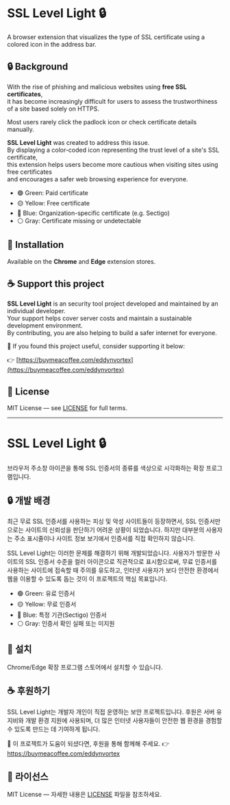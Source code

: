 # SSL Level Light 🔒

A browser extension that visualizes the type of SSL certificate using a colored icon in the address bar.

## 🔒 Background

With the rise of phishing and malicious websites using **free SSL certificates**,  
it has become increasingly difficult for users to assess the trustworthiness of a site based solely on HTTPS.

Most users rarely click the padlock icon or check certificate details manually.

**SSL Level Light** was created to address this issue.  
By displaying a color-coded icon representing the trust level of a site's SSL certificate,  
this extension helps users become more cautious when visiting sites using free certificates  
and encourages a safer web browsing experience for everyone.

- 🟢 Green: Paid certificate
- 🟡 Yellow: Free certificate
- 🔵 Blue: Organization-specific certificate (e.g. Sectigo)
- ⚪ Gray: Certificate missing or undetectable

## 🚀 Installation

Available on the **Chrome** and **Edge** extension stores.

## ☕ Support this project

**SSL Level Light** is an security tool project developed and maintained by an individual developer.  
Your support helps cover server costs and maintain a sustainable development environment.  
By contributing, you are also helping to build a safer internet for everyone.

🫶 If you found this project useful, consider supporting it below:

👉 [https://buymeacoffee.com/eddynvortex](https://buymeacoffee.com/eddynvortex)

## 🧾 License

MIT License — see [LICENSE](./LICENSE) for full terms.



------------------------------------------------------------------------------



# SSL Level Light 🔒

브라우저 주소창 아이콘을 통해 SSL 인증서의 종류를 색상으로 시각화하는 확장 프로그램입니다.

## 🔒 개발 배경
 
최근 무료 SSL 인증서를 사용하는 피싱 및 악성 사이트들이 등장하면서,
SSL 인증서만으로는 사이트의 신뢰성을 판단하기 어려운 상황이 되었습니다.
하지만 대부분의 사용자는 주소 표시줄이나 사이트 정보 보기에서 인증서를 직접 확인하지 않습니다.

SSL Level Light는 이러한 문제를 해결하기 위해 개발되었습니다.
사용자가 방문한 사이트의 SSL 인증서 수준을 컬러 아이콘으로 직관적으로 표시함으로써,
무료 인증서를 사용하는 사이트에 접속할 때 주의를 유도하고,
인터넷 사용자가 보다 안전한 환경에서 웹을 이용할 수 있도록 돕는 것이 이 프로젝트의 핵심 목표입니다.

- 🟢 Green: 유료 인증서
- 🟡 Yellow: 무료 인증서
- 🔵 Blue: 특정 기관(Sectigo) 인증서
- ⚪ Gray: 인증서 확인 실패 또는 미지원

## 🚀 설치

Chrome/Edge 확장 프로그램 스토어에서 설치할 수 있습니다.

## ☕ 후원하기

SSL Level Light는 개발자 개인이 직접 운영하는 보안 프로젝트입니다.
후원은 서버 유지비와 개발 환경 지원에 사용되며,
더 많은 인터넷 사용자들이 안전한 웹 환경을 경험할 수 있도록 만드는 데 기여하게 됩니다.

🫶 이 프로젝트가 도움이 되셨다면, 후원을 통해 함께해 주세요.
👉 https://buymeacoffee.com/eddynvortex

## 🧾 라이선스

MIT License — 자세한 내용은 [LICENSE](./LICENSE) 파일을 참조하세요.
